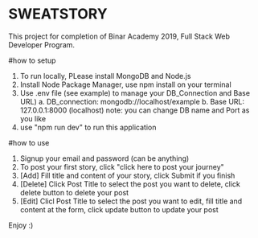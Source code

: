 # SWEATSTORY

This project for completion of Binar Academy 2019, Full Stack Web Developer Program.

#how to setup

1. To run locally, PLease install MongoDB and Node.js
2. Install Node Package Manager, use npm install on your terminal
3. Use .env file (see example) to manage your DB_Connection and Base URL)
  a. DB_connection: mongodb://localhost/example
  b. Base URL: 127.0.0.1:8000 (localhost)
  note: you can change DB name and Port as you like
4. use "npm run dev" to run this application

#how to use
1. Signup your email and password (can be anything)
2. To post your first story, click "click here to post your journey" 
3. [Add] Fill title and content of your story, click Submit if you finish
4. [Delete] Click Post Title to select the post you want to delete, click delete button to delete your post
5. [Edit] Clicl Post Title to select the post you want to edit, fill title and content at the form, click update button to update your post

Enjoy :)
  

